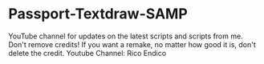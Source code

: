 # Passport-Textdraw-SAMP
 YouTube channel for updates on the latest scripts and scripts from me. Don't remove credits! If you want a remake, no matter how good it is, don't delete the credit. Youtube Channel: Rico Endico
